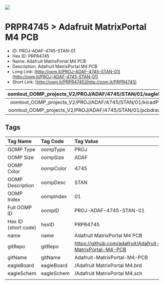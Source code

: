 


  
![][im]
# PRPR4745 > Adafruit MatrixPortal M4 PCB

- ID: PROJ-ADAF-4745-STAN-01
- Hex ID: PRPR4745
- Name: Adafruit MatrixPortal M4 PCB
- Description: Adafruit MatrixPortal M4 PCB
- Long Link: [http://oom.lt/PROJ-ADAF-4745-STAN-01](http://oom.lt/PROJ-ADAF-4745-STAN-01)
- Short Link: [http://oom.lt/PRPR4745](http://oom.lt/PRPR4745)
  

|oomlout_OOMP_projects_V2/PROJ/ADAF/4745/STAN/01/eagleImage.png|oomlout_OOMP_projects_V2/PROJ/ADAF/4745/STAN/01/eagleSchemImage.png|oomlout_OOMP_projects_V2/PROJ/ADAF/4745/STAN/01/kicadPcb3dFront.png|oomlout_OOMP_projects_V2/PROJ/ADAF/4745/STAN/01/kicadPcb3dBack.png|
| :---: | :---: | :---: | :---: |
|oomlout_OOMP_projects_V2/PROJ/ADAF/4745/STAN/01/kicadPcb3d.png|oomlout_OOMP_projects_V2/PROJ/ADAF/4745/STAN/01/bomBack.png|oomlout_OOMP_projects_V2/PROJ/ADAF/4745/STAN/01/bomFront.png|oomlout_OOMP_projects_V2/PROJ/ADAF/4745/STAN/01/pcbdraw.svg|
|oomlout_OOMP_projects_V2/PROJ/ADAF/4745/STAN/01/pcbdrawBack.svg||||

## Tags
  

|Tag Name|Tag Code|Tag Value|
| :--- | :--- | :--- |
|OOMP Type|oompType|PROJ|
|OOMP Size|oompSize|ADAF|
|OOMP Color|oompColor|4745|
|OOMP Description|oompDesc|STAN|
|OOMP Index|oompIndex|01|
|Full OOMP ID|oompID|PROJ-ADAF-4745-STAN-01|
|Hex ID (short code)|hexID|PRPR4745|
|name|name|Adafruit MatrixPortal M4 PCB|
|gitRepo|gitRepo|https://github.com/adafruit/Adafruit-MatrixPortal-M4-PCB|
|gitName|gitName|Adafruit-MatrixPortal-M4-PCB|
|eagleBoard|eagleBoard|/Adafruit MatrixPortal M4.brd|
|eagleSchem|eagleSchem|/Adafruit MatrixPortal M4.sch|
||||



[im]: PROJ/ADAF/4745/STAN/01/kicadPcb3d_450.png
